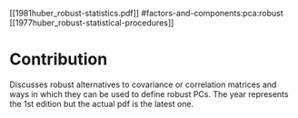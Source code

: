 [[1981huber_robust-statistics.pdf]]
#factors-and-components:pca:robust
[[1977huber_robust-statistical-procedures]]

# Contribution 

   Discusses robust alternatives to covariance or correlation matrices and ways in which they can be used to define robust PCs. The year represents the 1st edition but the actual pdf is the latest one. 

